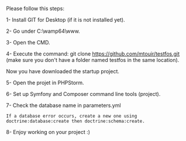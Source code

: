 Please follow this steps:


1- Install GIT for Desktop (if it is not installed yet).

2- Go under C:\wamp64\www.

3- Open the CMD.

4- Execute the command: git clone https://github.com/mtouir/testfos.git (make sure you don't have a folder named testfos in the same location).


Now you have downloaded the startup project.


5- Open the projet in PHPStorm.

6- Set up Symfony and Composer command line tools (project).

7- Check the database name in parameters.yml

    If a database error occurs, create a new one using doctrine:database:create then doctrine:schema:create.

8- Enjoy working on your project :)

